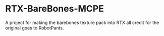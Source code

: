# RTX-BareBones-MCPE
A project for making the barebones texture pack into RTX all credit for the original goes to RobotPants.
